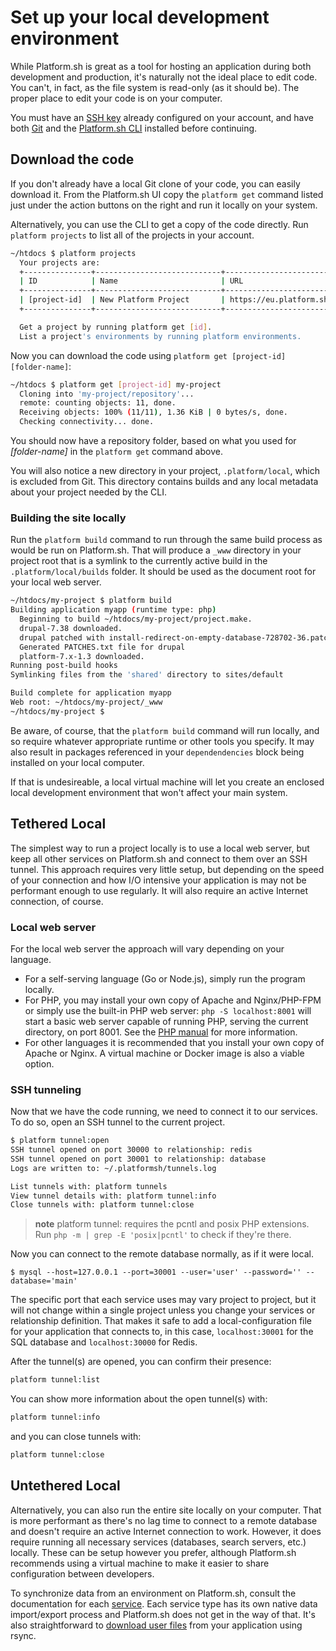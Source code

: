 # Set up your local development environment

While Platform.sh is great as a tool for hosting an application during both development and production, it's naturally not the ideal place to edit code.  You can't, in fact, as the file system is read-only (as it should be).  The proper place to edit your code is on your computer.

You must have an [SSH key](/overview/tools.md#ssh) already configured on your account, and have both [Git](/overview/tools.md#git) and the [Platform.sh CLI](/overview/cli.md) installed before continuing.

## Download the code

If you don't already have a local Git clone of your code, you can easily download it.  From the Platform.sh UI copy the `platform get` command listed just under the action buttons on the right and run it locally on your system.

Alternatively, you can use the CLI to get a copy of the code directly.  Run `platform projects` to list all of the projects in your account.

```bash
~/htdocs $ platform projects
  Your projects are:
  +---------------+----------------------------+------------------------------------------------+
  | ID            | Name                       | URL                                            |
  +---------------+----------------------------+------------------------------------------------+
  | [project-id]  | New Platform Project       | https://eu.platform.sh/#/projects/[project-id] |
  +---------------+----------------------------+------------------------------------------------+

  Get a project by running platform get [id].
  List a project's environments by running platform environments.
```

Now you can download the code using `platform get [project-id] [folder-name]`:

```bash
~/htdocs $ platform get [project-id] my-project
  Cloning into 'my-project/repository'...
  remote: counting objects: 11, done.
  Receiving objects: 100% (11/11), 1.36 KiB | 0 bytes/s, done.
  Checking connectivity... done.
```

You should now have a repository folder, based on what you used for *[folder-name]* in the `platform get` command above.

You will also notice a new directory in your project, `.platform/local`, which is excluded from Git.  This directory contains builds and any local metadata about your project needed by the CLI.

### Building the site locally

Run the `platform build` command to run through the same build process as would be run on Platform.sh.  That will produce a `_www` directory in your project root that is a symlink to the currently active build in the `.platform/local/builds` folder. It should be used as the document root for your local web server.

```bash
~/htdocs/my-project $ platform build
Building application myapp (runtime type: php)
  Beginning to build ~/htdocs/my-project/project.make.
  drupal-7.38 downloaded.
  drupal patched with install-redirect-on-empty-database-728702-36.patch.
  Generated PATCHES.txt file for drupal
  platform-7.x-1.3 downloaded.
Running post-build hooks
Symlinking files from the 'shared' directory to sites/default

Build complete for application myapp
Web root: ~/htdocs/my-project/_www
~/htdocs/my-project $
```

Be aware, of course, that the `platform build` command will run locally, and so require whatever appropriate runtime or other tools you specify.  It may also result in packages referenced in your `dependendencies` block being installed on your local computer.

If that is undesireable, a local virtual machine will let you create an enclosed local development environment that won't affect your main system.

## Tethered Local

The simplest way to run a project locally is to use a local web server, but keep all other services on Platform.sh and connect to them over an SSH tunnel.  This approach requires very little setup, but depending on the speed of your connection and how I/O intensive your application is may not be performant enough to use regularly.  It will also require an active Internet connection, of course.

### Local web server

For the local web server the approach will vary depending on your language.

* For a self-serving language (Go or Node.js), simply run the program locally.
* For PHP, you may install your own copy of Apache and Nginx/PHP-FPM or simply use the built-in PHP web server: `php -S localhost:8001` will start a basic web server capable of running PHP, serving the current directory, on port 8001.  See the [PHP manual](https://www.php.net/manual/en/features.commandline.webserver.php) for more information.
* For other languages it is recommended that you install your own copy of Apache or Nginx.  A virtual machine or Docker image is also a viable option.

### SSH tunneling

Now that we have the code running, we need to connect it to our services.  To do so, open an SSH tunnel to the current project.

```bash
$ platform tunnel:open
SSH tunnel opened on port 30000 to relationship: redis
SSH tunnel opened on port 30001 to relationship: database
Logs are written to: ~/.platformsh/tunnels.log

List tunnels with: platform tunnels
View tunnel details with: platform tunnel:info
Close tunnels with: platform tunnel:close
```

> **note**
> platform tunnel: requires the pcntl and posix PHP extensions. Run `php -m | grep -E 'posix|pcntl'` to check if they're there.

Now you can connect to the remote database normally, as if it were local.

```
$ mysql --host=127.0.0.1 --port=30001 --user='user' --password='' --database='main'
```

The specific port that each service uses may vary project to project, but it will not change within a single project unless you change your services or relationship definition.  That makes it safe to add a local-configuration file for your application that connects to, in this case, `localhost:30001` for the SQL database and `localhost:30000` for Redis.

After the tunnel(s) are opened, you can confirm their presence:

```bash
platform tunnel:list
```

You can show more information about the open tunnel(s) with:

```bash
platform tunnel:info
```

and you can close tunnels with:

```bash
platform tunnel:close
```

## Untethered Local

Alternatively, you can also run the entire site locally on your computer.  That is more performant as there's no lag time to connect to a remote database and doesn't require an active Internet connection to work.  However, it does require running all necessary services (databases, search servers, etc.) locally.  These can be setup however you prefer, although Platform.sh recommends using a virtual machine to make it easier to share configuration between developers.

To synchronize data from an environment on Platform.sh, consult the documentation for each [service](/configuration/services.md).  Each service type has its own native data import/export process and Platform.sh does not get in the way of that.  It's also straightforward to [download user files](/tutorials/exporting.md#downloading-files) from your application using rsync.

